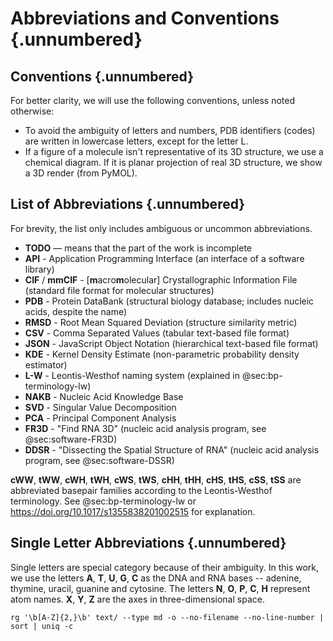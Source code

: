# Abbreviations and Conventions {.unnumbered}


## Conventions {.unnumbered}

For better clarity, we will use the following conventions, unless noted otherwise:

* To avoid the ambiguity of letters and numbers, PDB identifiers (codes) are written in lowercase letters, except for the letter L.
* If a figure of a molecule isn't representative of its 3D structure, we use a chemical diagram. If it is planar projection of real 3D structure, we show a 3D render (from PyMOL).

## List of Abbreviations {.unnumbered}

For brevity, the list only includes ambiguous or uncommon abbreviations.

* **TODO** — means that the part of the work is incomplete
* **API** - Application Programming Interface (an interface of a software library)
* **CIF** / **mmCIF** - \[**m**acro**m**olecular\] Crystallographic Information File (standard file format for molecular structures)
* **PDB** - Protein DataBank (structural biology database; includes nucleic acids, despite the name)
* **RMSD** - Root Mean Squared Deviation (structure similarity metric)
* **CSV** - Comma Separated Values (tabular text-based file format)
* **JSON** - JavaScript Object Notation (hierarchical text-based file format)
* **KDE** - Kernel Density Estimate (non-parametric probability density estimator)
* **L-W** - Leontis-Westhof naming system (explained in @sec:bp-terminology-lw)
* **NAKB** - Nucleic Acid Knowledge Base
* **SVD** - Singular Value Decomposition
* **PCA** - Principal Component Analysis
* **FR3D** - "Find RNA 3D" (nucleic acid analysis program, see @sec:software-FR3D)
* **DDSR** - "Dissecting the Spatial Structure of RNA" (nucleic acid analysis program, see @sec:software-DSSR)

**cWW**, **tWW**, **cWH**, **tWH**, **cWS**, **tWS**, **cHH**, **tHH**, **cHS**, **tHS**, **cSS**, **tSS** are abbreviated basepair families according to the Leontis-Westhof terminology. See @sec:bp-terminology-lw or <https://doi.org/10.1017/s1355838201002515> for explanation.

## Single Letter Abbreviations {.unnumbered}

Single letters are special category because of their ambiguity.
In this work, we use the letters **A**, **T**, **U**, **G**, **C** as the DNA and RNA bases -- adenine, thymine, uracil, guanine and cytosine.
The letters **N**, **O**, **P**, **C**, **H** represent atom names.
**X**, **Y**, **Z** are the axes in three-dimensional space.


```
rg '\b[A-Z]{2,}\b' text/ --type md -o --no-filename --no-line-number | sort | uniq -c
```
